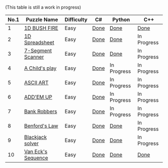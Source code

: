 (This table is still a work in progress)

<table>
  <thead>
    <tr>
      <th>No.1</th>
      <th>Puzzle Name</th>
      <th>Difficulty</th>
      <th>C#</th>
      <th>Python</th>
      <th>C++</th
    </tr>
  </thead>
  <tbody>
    <tr>
      <td>1</td>
      <td> <a href="https://www.codingame.com/training/easy/1d-bush-fire"> 1D BUSH FIRE</a> </td>
      <td>Easy</td>
      <td> <a href="https://github.com/KGrants/CodinGame/blob/main/Easy/1D%20Bush%20Fire/1D%20Bush%20Fire.cs"> Done</a> </td>
      <td> <a href="https://github.com/KGrants/CodinGame/blob/main/Easy/1D%20Bush%20Fire/1D%20Bush%20Fire.py"> Done</a> </td>
      <td> <a href="https://github.com/KGrants/CodinGame/blob/main/Easy/1D%20Bush%20Fire/1D%20Bush%20File.cpp"> Done</a> </td>
    </tr>
    <tr>
      <td>2</td>
      <td> <a href="https://www.codingame.com/training/easy/1d-spreadsheet"> 1D Spreadsheet</a> </td>
      <td>Easy</td>
      <td> <a href="https://github.com/KGrants/CodinGame/blob/main/Easy/1D%20Spreadsheet/1D%20Spreadsheet.cs"> Done</a> </td>
      <td> <a href="https://github.com/KGrants/CodinGame/blob/main/Easy/1D%20Spreadsheet/1D%20Spreadsheet.py"> Done</a> </td>
      <td>In Progress</td>
    </tr>
    <tr>
      <td>3</td>
      <td> <a href="https://www.codingame.com/training/easy/7-segment-scanner"> 7-Segment Scanner</a> </td>
      <td>Easy</td>
      <td> <a href="https://github.com/KGrants/CodinGame/blob/main/Easy/7-Segment%20Scanner/7-Segment%20Scanner.cs"> Done</a> </td>
      <td> <a href="https://github.com/KGrants/CodinGame/blob/main/Easy/7-Segment%20Scanner/7-Segment%20Scanner.py"> Done</a> </td>
      <td>In Progress</td>
    </tr>
    <tr>
      <td>4</td>
      <td> <a href="https://www.codingame.com/training/easy/a-childs-play"> A Child's play</a> </td>
      <td>Easy</td>
      <td> <a href="https://github.com/KGrants/CodinGame/blob/main/Easy/A%20child's%20play/A%20child's%20play.cs"> Done</a> </td>
      <td>In Progress</td>
      <td>In Progress</td>
    </tr>
    <tr>
      <td>5</td>
      <td> <a href="https://www.codingame.com/training/easy/ascii-art"> ASCII ART</a> </td>
      <td>Easy</td>
      <td> <a href="https://github.com/KGrants/CodinGame/blob/main/Easy/ASCII%20ART/ASCII%20ART.cs"> Done</a> </td>
      <td>In Progress</td>
      <td>In Progress</td>
    </tr>
    <tr>
    <tr>
      <td>6</td>
      <td> <a href="https://www.codingame.com/training/easy/addem-up"> ADD'EM UP</a> </td>
      <td>Easy</td>
      <td> <a href="https://github.com/KGrants/CodinGame/blob/main/Easy/Add'em%20Up/Add'em%20Up.cs"> Done</a> </td>
      <td>In Progress</td>
      <td>In Progress</td>
    </tr>
    <tr>
    <tr>
      <td>7</td>
      <td> <a href="https://www.codingame.com/training/easy/bank-robbers"> Bank Robbers</a> </td>
      <td>Easy</td>
      <td> <a href="https://github.com/KGrants/CodinGame/blob/main/Easy/Bank%20Robbers/Bank%20Robbers.cs"> Done</a> </td>
      <td>In Progress</td>
      <td>In Progress</td>
    </tr>
    <tr>
    <tr>
      <td>8</td>
      <td> <a href="https://www.codingame.com/training/easy/benfords-law"> Benford's Law</a> </td>
      <td>Easy</td>
      <td> <a href="https://github.com/KGrants/CodinGame/blob/main/Easy/Benford's%20Law/Benford's%20Law.cs"> Done</a> </td>
      <td> <a href="https://github.com/KGrants/CodinGame/blob/main/Easy/Benford's%20Law/Benford's%20Law.py"> Done</a> </td>
      <td>In Progress</td>
    </tr>
    <tr>
    <tr>
      <td>9</td>
      <td> <a href="https://www.codingame.com/training/easy/blackjack-solver"> Blackjack solver</a> </td>
      <td>Easy</td>
      <td> <a href="https://github.com/KGrants/CodinGame/blob/main/Easy/Blackjack%20solver/Blackjack%20solver.cs"> Done</a> </td>
      <td> <a href="https://github.com/KGrants/CodinGame/blob/main/Easy/Blackjack%20solver/Blackjack%20solver.py"> Done</a> </td>
      <td>In Progress</td>
    </tr>
    <tr>
      <td>10</td>
      <td> <a href="https://www.codingame.com/training/easy/van-ecks-sequence"> Van Eck's Sequence</a> </td>
      <td>Easy</td>
      <td> <a href="https://github.com/KGrants/CodinGame/blob/main/Easy/Van%20Eck's%20sequence/Van%20Eck's%20sequence.cs"> Done</a> </td>
      <td> <a href="https://github.com/KGrants/CodinGame/blob/main/Easy/Van%20Eck's%20sequence/Van%20Eck's%20sequence.py"> Done</a> </td>
      <td> <a href="https://github.com/KGrants/CodinGame/blob/main/Easy/Van%20Eck's%20sequence/Van%20Eck's%20sequence.cpp"> Done</a> </td>
    </tr>
  </tbody>
</table>
